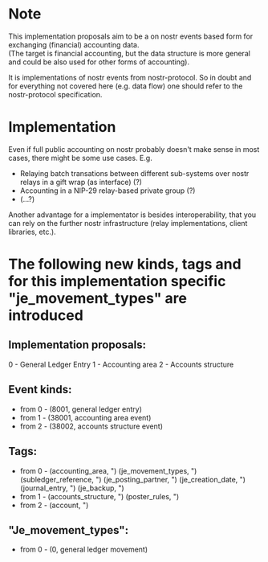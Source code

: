 # Note

This implementation proposals aim to be a on nostr events based form for exchanging (financial) accounting data.  
(The target is financial accounting, but the data structure is more general and could be also used for other forms of accounting).
  
It is implementations of nostr events from nostr-protocol. So in doubt and for everything not covered here (e.g. data flow) one should refer to the nostr-protocol specification. 

# Implementation

Even if full public accounting on nostr probably doesn't make sense in most cases, there might be some use cases.
E.g. 
- Relaying batch transations between different sub-systems over nostr relays in a gift wrap (as interface) (?)
- Accounting in a NIP-29 relay-based private group (?)
- (...?)

Another advantage for a implementator is besides interoperability, that you can rely on the further nostr infrastructure (relay implementations, client libraries, etc.).

# The following new kinds, tags and for this implementation specific "je_movement_types" are introduced

## Implementation proposals:
0 - General Ledger Entry
1 - Accounting area
2 - Accounts structure

## Event kinds:
- from 0 -
(8001, general ledger entry)
- from 1 -
(38001, accounting area event)
- from 2 -
(38002, accounts structure event)

## Tags:
- from 0 -
(accounting_area, ")
(je_movement_types, ")
(subledger_reference, ")
(je_posting_partner, ")
(je_creation_date, ")
(journal_entry, ")
(je_backup, ")
- from 1 -
(accounts_structure, ")
(poster_rules, ")
- from 2 -
(account, ")

## "Je_movement_types":
- from 0 -
(0, general ledger movement)
